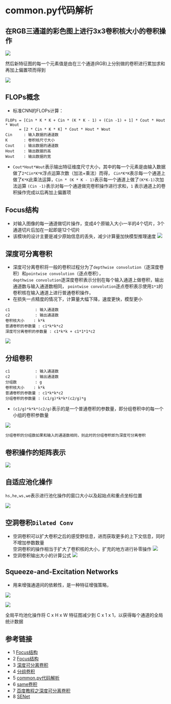 # common.py代码解析

## 在RGB三通道的彩色图上进行3x3卷积核大小的卷积操作

![](../docs/images/base_tutorial/rgb_cnn.gif)

然后新特征图的每一个元素值是由在三个通道(RGB)上分别做的卷积进行累加求和再加上偏置项而得到

![](../docs/images/base_tutorial/conv_output.gif)

## FLOPs概念
* 标准CNN的FLOPs计算：
```text
FLOPs = [Cin * K * K + Cin * (K * K - 1) + (Cin -1) + 1] * Cout * Hout * Wout
      = [2 * Cin * K * K] * Cout * Hout * Wout
Cin     : 输入数据的通道数
K       : 卷积核尺寸大小
Cout    : 输出数据的通道数
Hout    : 输出数据的高
Wout    : 输出数据的宽        
```
* `Cout*Hout*Wout`表示输出特征维度尺寸大小，其中的每一个元素是由输入数据做了`2*Cin*K*K`浮点运算次数（加法+乘法）而得，
`Cin*K*K`表示每一个通道上做了`K*K`此乘法运算，`Cin * (K * K - 1)`表示每一个通道上做了`(K*K-1)`次加法运算
`(Cin -1)`表示对每一个通道做完卷积操作进行求和，`1` 表示通道上的卷积操作完成以后再加上偏置项

## Focus结构
* 对输入图像的每一通道做切片操作，变成4个原输入大小一半的4个切片，3个通道切片后加在一起即是12个切片
* 该模块的设计主要是减少原始信息的丢失，减少计算量加快模型推理速度
![](../docs/images/network/focus_slice_code.jpg)


## 深度可分离卷积
* 深度可分离卷积将一般的卷积过程分为了`depthwise convolution`（逐深度卷积）和`pointwise convolution`（逐点卷积），  
  `depthwise convolution`逐深度卷积表示分别在每个输入通道上做卷积，输出通道数与输入通道数相同，
  `pointwise convolution`逐点卷积表示使用`1*1`的卷积核在输入通道上进行普通卷积操作，
* 在损失一点精度的情况下，计算量大幅下降，速度更快，模型更小
```text
c1           : 输入通道数
c2           : 输出通道数
卷积核大小    : k*k
普通卷积的参数量 : c1*k*k*c2
深度可分离卷积的参数量 : c1*k*k + c1*1*1*c2
```
![](../docs/images/base_tutorial/depthwise_separable_convolution.png)
  
  
## 分组卷积
```text
c1           : 输入通道数
c2           : 输出通道数
分组数        : g
卷积核大小    : k*k
普通卷积的参数量 : c1*k*k*c2
分组卷积的参数量 : (c1/g)*k*k*(c2/g)*g
```
* `(c1/g)*k*k*(c2/g)`表示的是一个普通卷积的参数量，即分组卷积中的每一个小组的卷积参数量

![](../docs/images/base_tutorial/groupconv.png)
```text
分组卷积的分组数如果和输入的通道数相同，则此时的分组卷积即为深度可分离卷积
```
## 卷积操作的矩阵表示
![](../docs/images/base_tutorial/卷积操作的矩阵表示.png)
 

## 自适应池化操作
`hs,he,ws,we`表示进行池化操作的窗口大小以及起始点和重点坐标位置  

![](../docs/images/base_tutorial/adaptive_pool.png)

## 空洞卷积`Dilated Conv`
* 空洞卷积可以扩大卷积之后的感受野信息，进而获取更多的上下文信息，同时不增加参数数量  
空洞卷积的操作相当于扩大了卷积核的大小，扩充的地方进行补零操作
![](../docs/images/base_tutorial/空洞卷积.png)  
* 空洞卷积输出大小的计算公式
![](../docs/images/base_tutorial/空洞卷积输出大小的计算公式.png)


## Squeeze-and-Excitation Networks
* 用来增强通道间的依赖性，是一种特征增强策略，

![](../docs/images/base_tutorial/senet_block.png)

![](../docs/images/base_tutorial/global_average_pooling.png)

全局平均池化操作将 C x H x W 特征图减少到 C x 1 x 1，以获得每个通道的全局统计数据

## 参考链接
* 1 [Focus结构](https://zhuanlan.zhihu.com/p/172121380)
* 2 [Focus结构](https://mp.weixin.qq.com/s/yO13BjSNG1cEDAxqR-SkHw)
* 3 [深度可分离卷积](https://www.cnblogs.com/sddai/p/14549475.html)
* 4 [分组卷积](https://blog.csdn.net/breeze_blows/article/details/98068025)
* 5 [common.py代码解析](https://blog.csdn.net/qq_38253797/article/details/119684388)
* 6 [same卷积](https://blog.csdn.net/u012370185/article/details/95238828)
* 7 [百度教程之深度可分离卷积](https://paddlepedia.readthedocs.io/en/latest/tutorials/CNN/convolution_operator/Separable_Convolution.html)
* 8 [SENet](https://amaarora.github.io/2020/07/24/SeNet.html)


